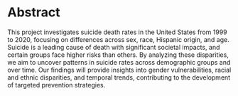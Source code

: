 # Abstract

This project investigates suicide death rates in the United States from 1999 to 2020, focusing on differences across sex, race, Hispanic origin, and age. Suicide is a leading cause of death with significant societal impacts, and certain groups face higher risks than others. By analyzing these disparities, we aim to uncover patterns in suicide rates across demographic groups and over time. Our findings will provide insights into gender vulnerabilities, racial and ethnic disparities, and temporal trends, contributing to the development of targeted prevention strategies.

